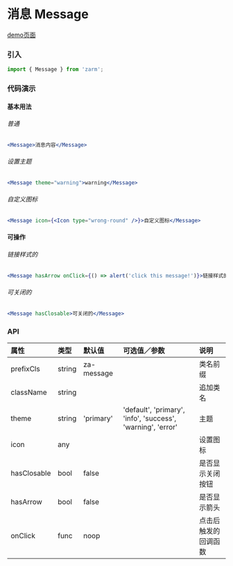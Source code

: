 # 消息 Message

[demo页面](https://zhongantecheng.github.io/zarm/#/message)

### 引入

```js
import { Message } from 'zarm';
```

### 代码演示

#### 基本用法

###### 普通
```jsx
<Message>消息内容</Message>
```

###### 设置主题
```jsx
<Message theme="warning">warning</Message>
```

###### 自定义图标
```jsx
<Message icon={<Icon type="wrong-round" />}>自定义图标</Message>
```

#### 可操作

###### 链接样式的
```jsx
<Message hasArrow onClick={() => alert('click this message!')}>链接样式的</Message>
```

###### 可关闭的
```jsx
<Message hasClosable>可关闭的</Message>
```

### API

| 属性 | 类型 | 默认值 | 可选值／参数 | 说明 |
| :--- | :--- | :--- | :--- | :--- |
| prefixCls | string | za-message | | 类名前缀 |
| className | string | | | 追加类名 |
| theme | string | 'primary' | 'default', 'primary', 'info', 'success', 'warning', 'error' | 主题 |
| icon | any | | | 设置图标 |
| hasClosable | bool | false | | 是否显示关闭按钮 |
| hasArrow | bool | false | | 是否显示箭头 |
| onClick | func | noop | | 点击后触发的回调函数 |





